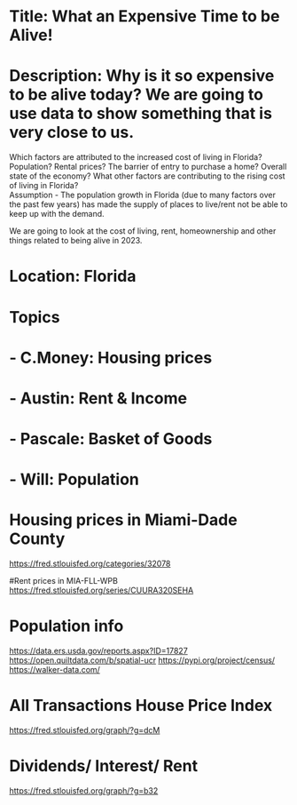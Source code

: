 # Title: What an Expensive Time to be Alive!
# Description: Why is it so expensive to be alive today? We are going to use data to show something that is very close to us.
Which factors are attributed to the increased cost of living in Florida? 
Population? Rental prices? The barrier of entry to purchase a home? Overall state of the economy? What other factors are contributing to the rising cost of living in Florida?  
Assumption - The population growth in Florida (due to many factors over the past few years) has made the supply of places to live/rent not be able to keep up with the demand. 


We are going to look at the cost of living, rent, homeownership and other things related to being alive in 2023.
# Location: Florida

# Topics

# - C.Money: Housing prices
# - Austin: Rent & Income
# - Pascale: Basket of Goods
# - Will: Population

# Housing prices in Miami-Dade County
https://fred.stlouisfed.org/categories/32078

#Rent prices in MIA-FLL-WPB
https://fred.stlouisfed.org/series/CUURA320SEHA

# Population info
https://data.ers.usda.gov/reports.aspx?ID=17827
https://open.quiltdata.com/b/spatial-ucr
https://pypi.org/project/census/
https://walker-data.com/

# All Transactions House Price Index
https://fred.stlouisfed.org/graph/?g=dcM

# Dividends/ Interest/ Rent
https://fred.stlouisfed.org/graph/?g=b32
